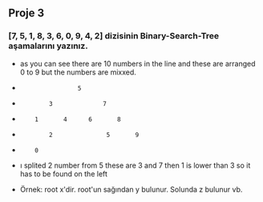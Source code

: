## Proje 3 ##

### [7, 5, 1, 8, 3, 6, 0, 9, 4, 2] dizisinin Binary-Search-Tree aşamalarını yazınız. ### 

- as you can see there are 10 numbers in the line and these are arranged 0 to 9 but the numbers are mixxed.

-                     5
-             3              7
-         1       4      6       8
-             2               5       9
-         0

- ı splited 2 number from 5 these are 3 and 7 then 1 is lower than 3 so it has to be found on the left




- Örnek: root x'dir. root'un sağından y bulunur. Solunda z bulunur vb.